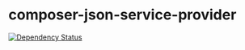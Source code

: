 composer-json-service-provider
==============================

[![Dependency Status](https://www.versioneye.com/user/projects/53dde6e38e78abc191000027/badge.svg)](https://www.versioneye.com/user/projects/53dde6e38e78abc191000027)
